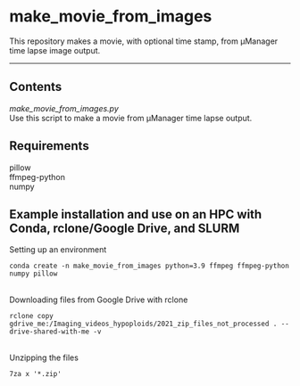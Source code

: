 # make_movie_from_images
This repository makes a movie, with optional time stamp, from µManager time lapse image output.

---

## Contents
*make_movie_from_images.py*  
Use this script to make a movie from µManager time lapse output.

## Requirements
pillow  
ffmpeg-python  
numpy  

## Example installation and use on an HPC with Conda, rclone/Google Drive, and SLURM

Setting up an environment

````
conda create -n make_movie_from_images python=3.9 ffmpeg ffmpeg-python numpy pillow
````

<br> Downloading files from Google Drive with rclone

````
rclone copy gdrive_me:/Imaging_videos_hypoploids/2021_zip_files_not_processed . --drive-shared-with-me -v
````

<br> Unzipping the files

````
7za x '*.zip'
````
